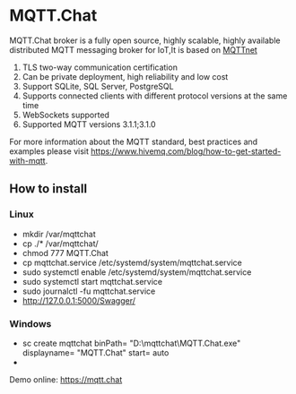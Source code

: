 # MQTT.Chat

MQTT.Chat broker is a fully open source, highly scalable, highly available distributed MQTT messaging broker for IoT,It is based on [MQTTnet](https://github.com/chkr1011/MQTTnet) 

 

1.  TLS two-way communication certification
2. Can be private deployment, high reliability and low cost 
3. Support SQLite, SQL Server, PostgreSQL
4. Supports connected clients with different protocol versions at the same time
5. WebSockets supported 
6. Supported MQTT versions 3.1.1;3.1.0



For more information about the MQTT standard, best practices and examples please visit <https://www.hivemq.com/blog/how-to-get-started-with-mqtt>.


## How to install

### Linux  
 -  mkdir  /var/mqttchat 
 -	cp ./*  /var/mqttchat/
 -	chmod 777 MQTT.Chat  
 -	cp  mqttchat.service   /etc/systemd/system/mqttchat.service
 -	sudo systemctl enable  /etc/systemd/system/mqttchat.service 
 -	sudo systemctl start  mqttchat.service 
 -	sudo journalctl -fu  mqttchat.service 
 -	http://127.0.0.1:5000/Swagger/ 

### Windows  
 - sc create mqttchat binPath= "D:\mqttchat\MQTT.Chat.exe" displayname= "MQTT.Chat"  start= auto
 - 




Demo online:  https://mqtt.chat